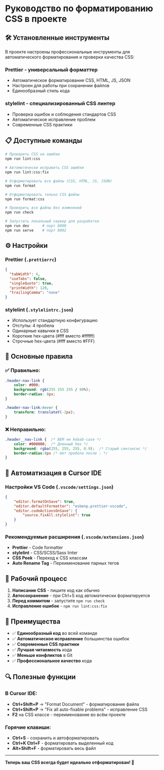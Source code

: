 # Руководство по форматированию CSS в проекте

## 🛠️ Установленные инструменты

В проекте настроены профессиональные инструменты для автоматического форматирования и проверки качества CSS:

### **Prettier** - универсальный форматтер
- Автоматическое форматирование CSS, HTML, JS, JSON
- Настроен для работы при сохранении файлов
- Единообразный стиль кода

### **stylelint** - специализированный CSS линтер  
- Проверка ошибок и соблюдения стандартов CSS
- Автоматическое исправление проблем
- Современные CSS практики

## 📋 Доступные команды

```bash
# Проверить CSS на ошибки
npm run lint:css

# Автоматически исправить CSS ошибки
npm run lint:css:fix

# Отформатировать все файлы (CSS, HTML, JS, JSON)
npm run format

# Отформатировать только CSS файлы
npm run format:css

# Проверить все файлы без изменений
npm run check

# Запустить локальный сервер для разработки
npm run dev      # порт 8000
npm run serve    # порт 8002
```

## ⚙️ Настройки

### Prettier (`.prettierrc`)
```json
{
  "tabWidth": 4,
  "useTabs": false,
  "singleQuote": true,
  "printWidth": 120,
  "trailingComma": "none"
}
```

### stylelint (`.stylelintrc.json`)
- Использует стандартную конфигурацию
- Отступы: 4 пробела
- Одинарные кавычки в CSS
- Короткие hex-цвета (#fff вместо #ffffff)
- Строчные hex-цвета (#fff вместо #FFF)

## 🎯 Основные правила

### ✅ Правильно:
```css
.header-nav-link {
    color: #000;
    background: rgb(255 255 255 / 90%);
    border-radius: 8px;
}

.header-nav-link:hover {
    transform: translateY(-2px);
}
```

### ❌ Неправильно:
```css
.header__nav-link {  /* BEM не kebab-case */
    color: #000000;  /* Длинный hex */
    background: rgba(255, 255, 255, 0.9);  /* Старый синтаксис */
    border-radius:8px /* Нет пробела после : */
}
```

## 🔧 Автоматизация в Cursor IDE

### Настройки VS Code (`.vscode/settings.json`)
```json
{
    "editor.formatOnSave": true,
    "editor.defaultFormatter": "esbenp.prettier-vscode",
    "editor.codeActionsOnSave": {
        "source.fixAll.stylelint": true
    }
}
```

### Рекомендуемые расширения (`.vscode/extensions.json`)
- **Prettier** - Code formatter
- **stylelint** - CSS/SCSS/Sass linter  
- **CSS Peek** - Переход к CSS классам
- **Auto Rename Tag** - Переименование парных тегов

## 🚀 Рабочий процесс

1. **Написание CSS** - пишите код как обычно
2. **Автосохранение** - при Ctrl+S код автоматически форматируется
3. **Перед коммитом** - запустите `npm run check`
4. **Исправление ошибок** - `npm run lint:css:fix`

## 🎨 Преимущества

- ✅ **Единообразный код** во всей команде
- ✅ **Автоматическое исправление** большинства ошибок  
- ✅ **Современные CSS практики**
- ✅ **Лучшая читаемость** кода
- ✅ **Меньше конфликтов** в Git
- ✅ **Профессиональное качество** кода

## 🔍 Полезные функции

### В Cursor IDE:
- **Ctrl+Shift+P** → "Format Document" - форматирование файла
- **Ctrl+Shift+P** → "Fix all auto-fixable problems" - исправление CSS
- **F2** на CSS классе - переименование во всём проекте

### Горячие клавиши:
- **Ctrl+S** - сохранить и автоформатировать
- **Ctrl+K Ctrl+F** - форматировать выделенный код
- **Alt+Shift+F** - форматировать весь файл

---

**Теперь ваш CSS всегда будет идеально отформатирован! 🎉**
